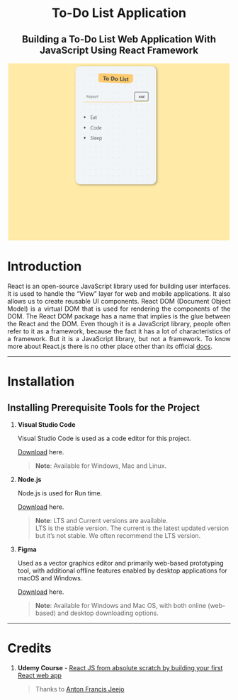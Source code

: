 
<h1 align = "center"><b>To-Do List Application</b></h1>

<h2 align = "center"><b>Building a To-Do List Web Application With JavaScript Using React Framework</b></h2>

<p align = "center">
   <img src = "https://github.com/Tanu-N-Prabhu/To-Do-List-React-Application/blob/master/public/FeatureImage.PNG" width="500" height="400">
</p>



# Introduction

<p align = "justify">React is an open-source JavaScript library used for building user interfaces. It is used to handle the “View” layer for web and mobile applications. It also allows us to create reusable UI components. React DOM (Document Object Model) is a virtual DOM that is used for rendering the components of the DOM. The React DOM package has a name that implies is the glue between the React and the DOM. Even though it is a JavaScript library, people often refer to it as a framework, because the fact it has a lot of characteristics of a framework. But it is a JavaScript library, but not a framework. To know more about React.js there is no other place other than its official <a href = "https://reactjs.org/docs/getting-started.html">docs</a>.</p>

---
# Installation

## Installing Prerequisite Tools for the Project


1. <b>Visual Studio Code</b>
   
   Visual Studio Code is used as a code editor for this project.

   [Download](https://code.visualstudio.com/download) here. 

   ><b>Note</b>: Available for Windows, Mac and Linux.

2. <b>Node.js</b>
   
   Node.js is used for Run time. 

   [Download](https://nodejs.org/en/download/) here. 

   ><b>Note</b>: LTS and Current versions are available. LTS is the stable version. The current is the latest updated version but it’s not stable. We often recommend the LTS version.

3. <b>Figma</b>

   Used as a vector graphics editor and primarily web-based prototyping tool, with additional offline features enabled by desktop applications for macOS and Windows. 

   [Download](https://www.figma.com/downloads/) here.
   
   ><b>Note</b>: Available for Windows and Mac OS, with both online (web-based) and desktop downloading options.
   
---
   
# Credits

1. <b>Udemy Course</b> - [React JS from absolute scratch by building your first React web app](https://www.udemy.com/course/react-the-beginners-course/learn/lecture/20514796#content)

   > Thanks to  [Anton Francis Jeejo](https://www.udemy.com/user/anton-francis-jeejo/)


